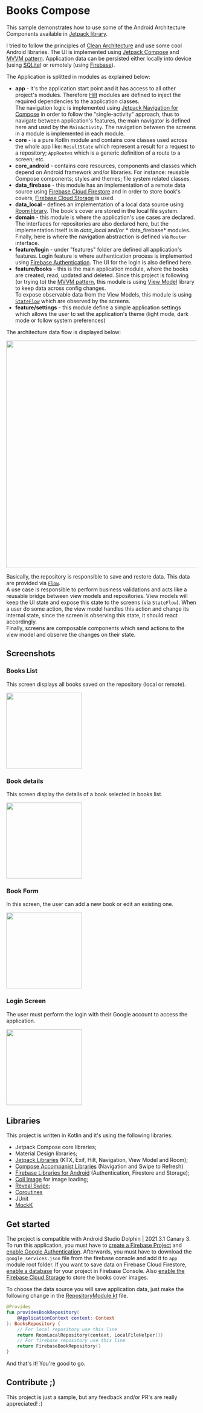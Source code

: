 # Books Compose

This sample demonstrates how to use some of the Android Architecture Components available
in  [Jetpack library](https://developer.android.com/jetpack/).

I tried to follow the principles
of [Clean Architecture](https://8thlight.com/blog/uncle-bob/2012/08/13/the-clean-architecture.html)
and use some cool Android libraries. The UI is implemented
using [Jetpack Compose](https://developer.android.com/jetpack/compose)
and [MVVM pattern](https://en.wikipedia.org/wiki/Model%E2%80%93view%E2%80%93viewmodel). Application
data can be persisted either locally into device (using [SQLite](https://www.sqlite.org/index.html))
or remotely (using [Firebase](https://firebase.google.com/)).

The Application is splitted in modules as explained below:

* __app__ - it's the application start point and it has access to all other project's modules.
  Therefore [Hilt](https://developer.android.com/training/dependency-injection/hilt-android) modules
  are defined to inject the required dependencies to the application classes.<br/>
  The navigation logic is implemented
  using [Jetpack Navigation for Compose](https://developer.android.com/jetpack/compose/navigation)
  in order to follow the "single-activity" approach, thus to navigate between application's
  features, the main navigator is defined here and used by the `MainActivity`. The navigation
  between the screens in a module is implemented in each module. <br/>
* __core__ - is a pure Kotlin module and contains core classes used across the whole app
  like: `ResultState` which represent a result for a request to a repository; `AppRoutes` which is a
  generic definition of a route to a screen; etc.
* __core_android__ - contains core resources, components and classes which depend on Android
  framework and/or libraries. For instance: reusable Compose components; styles and themes; file
  system related classes.
* __data_firebase__ - this module has an implementation of a remote data source
  using [Firebase Cloud Firestore](https://firebase.google.com/docs/firestore) and in order to store
  book's covers, [Firebase Cloud Storage](https://firebase.google.com/docs/storage) is used.
* __data_local__ - defines an implementation of a local data source
  using [Room library](https://developer.android.com/topic/libraries/architecture/room). The book's
  cover are stored in the local file system.
* __domain__ - this module is where the application's use cases are declared. The interfaces for
  repositories are also declared here, but the implementation itself is in *data_local* and/or *
  data_firebase* modules. Finally, here is where the navigation abstraction is defined via `Router`
  interface.
* __feature/login__ - under "features" folder are defined all application's features. Login feature
  is where authentication process is implemented
  using [Firebase Authentication](https://firebase.google.com/docs/auth). The UI for the login is
  also defined here.<br/>
* __feature/books__ - this is the main application module, where the books are created, read,
  updated and deleted. Since this project is following (or trying to)
  the [MVVM pattern](https://en.wikipedia.org/wiki/Model%E2%80%93view%E2%80%93viewmodel), this
  module is using [View Model](https://developer.android.com/topic/libraries/architecture/viewmodel)
  library to keep data across config changes.<br/>
  To expose observable data from the View Models, this module is
  using [`StateFlow`](https://developer.android.com/kotlin/flow/stateflow-and-sharedflow) which are
  observed by the screens.<br/>
* __feature/settings__ - this module define a simple application settings which allows the user to
  set the application's theme (light mode, dark mode or follow system preferences)

The architecture data flow is displayed below:<p/>
<img src="./docs/imgs/app_arch.png" width="600"/><br/>

Basically, the repository is responsible to save and restore data. This data are provided
via [`Flow`](https://developer.android.com/kotlin/flow). <br/>
A use case is responsible to perform business validations and acts like a reusable bridge between
view models and repositories. View models will keep the UI state and expose this state to the
screens (via `StateFlow`). When a user do some action, the view model handles this action and change
its internal state, since the screen is observing this state, it should react accordingly. <br/>
Finally, screens are composable components which send actions to the view model and observe the
changes on their state.

## Screenshots

### Books List

This screen displays all books saved on the repository (local or remote).

<img src="./docs/imgs/screen_book_list.png" width="200"/>

### Book details

This screen display the details of a book selected in books list.

<img src="./docs/imgs/screen_book_details.png" width="200"/>

### Book Form

In this screen, the user can add a new book or edit an existing one.

<img src="./docs/imgs/screen_book_form.png" width="200"/>

### Login Screen

The user must perform the login with their Google account to access the application.

<img src="./docs/imgs/screen_login.png" width="200"/>

## Libraries

This project is written in Kotlin and it's using the following libraries:

* Jetpack Compose core libraries;
* Material Design libraries;
* [Jetpack Libraries](https://developer.android.com/jetpack/) (KTX, Exif, Hilt, Navigation, View
  Model and Room);
* [Compose Accompanist Libraries](https://github.com/google/accompanist) (Navigation and Swipe to
  Refresh)
* [Firebase Libraries for Android](https://firebase.google.com/docs/android/setup) (Authentication,
  Firestore and Storage);
* [Coil Image](https://coil-kt.github.io/coil/compose/) for image loading;
* [Reveal Swipe](https://github.com/ch4rl3x/RevealSwipe);
* [Coroutines](https://github.com/Kotlin/kotlinx.coroutines)
* JUnit
* [MockK](https://github.com/mockk/mockk)

## Get started

The project is compatible with Android Studio Dolphin | 2021.3.1 Canary 3. To run this application,
you must have to [create a Firebase Project](https://firebase.google.com/docs/android/setup)
and [enable Google Authentication](https://firebase.google.com/docs/auth/android/google-signin).
Afterwards, you must have to download the `google_services.json` file from the firebase console and
add it to `app` module root folder. If you want to save data on Firebase Cloud
Firestore, [enable a database](https://firebase.google.com/docs/firestore/quickstart) for your
project in Firebase Console.
Also [enable the Firebase Cloud Storage](https://firebase.google.com/docs/storage/android/start) to
store the books cover images.

To choose the data source you will save application data, just make the following change in
the [RepositoryModule.kt](./app/src/main/java/com/nglauber/architecture_sample/di/RepositoryModule.kt)
file.

```kotlin
@Provides
fun providesBookRepository(
    @ApplicationContext context: Context
): BooksRepository {
    // For local repository use this line
    return RoomLocalRepository(context, LocalFileHelper())
    // For firebase repository use this line
    return FirebaseBookRepository()
}
```

And that's it! You're good to go.

## Contribute ;)

This project is just a sample, but any feedback and/or PR's are really appreciated! :)